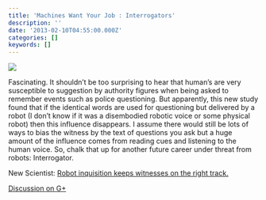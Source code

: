 ```yaml
---
title: 'Machines Want Your Job : Interrogators'
description: ''
date: '2013-02-10T04:55:00.000Z'
categories: []
keywords: []
---
```


![](/assets/0__y1oFbp8IZPuTHk1y.jpg)

Fascinating. It shouldn’t be too surprising to hear that human’s are very susceptible to suggestion by authority figures when being asked to remember events such as police questioning. But apparently, this new study found that if the identical words are used for questioning but delivered by a robot (I don’t know if it was a disembodied robotic voice or some physical robot) then this influence disappears. I assume there would still be lots of ways to bias the witness by the text of questions you ask but a huge amount of the influence comes from reading cues and listening to the human voice. So, chalk that up for another future career under threat from robots: Interrogator.

New Scientist: [Robot inquisition keeps witnesses on the right track.](http://www.newscientist.com/article/mg21729036.100-robot-inquisition-keeps-witnesses-on-the-right-track.html "Machines Want Your Job : Interrogators")  
  
[Discussion on G+](https://plus.google.com/117044787544688637741/posts/hnL6BG1fqVQ)
